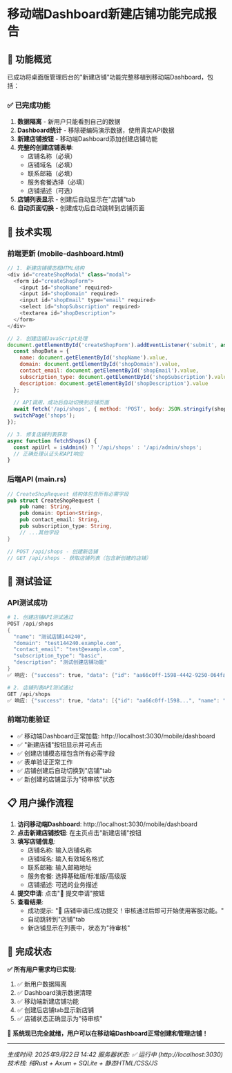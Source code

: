 # 移动端Dashboard新建店铺功能完成报告

## 🎯 功能概览
已成功将桌面版管理后台的"新建店铺"功能完整移植到移动端Dashboard，包括：

### ✅ 已完成功能
1. **数据隔离** - 新用户只能看到自己的数据
2. **Dashboard统计** - 移除硬编码演示数据，使用真实API数据
3. **新建店铺按钮** - 移动端Dashboard添加创建店铺功能
4. **完整的创建店铺表单**:
   - 店铺名称（必填）
   - 店铺域名（必填）
   - 联系邮箱（必填）
   - 服务套餐选择（必填）
   - 店铺描述（可选）
5. **店铺列表显示** - 创建后自动显示在"店铺"tab
6. **自动页面切换** - 创建成功后自动跳转到店铺页面

## 🔧 技术实现

### 前端更新 (mobile-dashboard.html)
```javascript
// 1. 新建店铺模态框HTML结构
<div id="createShopModal" class="modal">
  <form id="createShopForm">
    <input id="shopName" required>
    <input id="shopDomain" required>
    <input id="shopEmail" type="email" required>
    <select id="shopSubscription" required>
    <textarea id="shopDescription">
  </form>
</div>

// 2. 创建店铺JavaScript处理
document.getElementById('createShopForm').addEventListener('submit', async (e) => {
  const shopData = {
    name: document.getElementById('shopName').value,
    domain: document.getElementById('shopDomain').value,
    contact_email: document.getElementById('shopEmail').value,
    subscription_type: document.getElementById('shopSubscription').value,
    description: document.getElementById('shopDescription').value
  };
  
  // API调用，成功后自动切换到店铺页面
  await fetch('/api/shops', { method: 'POST', body: JSON.stringify(shopData) });
  switchPage('shops');
});

// 3. 修复店铺列表获取
async function fetchShops() {
  const apiUrl = isAdmin() ? '/api/shops' : '/api/admin/shops';
  // 正确处理认证头和API响应
}
```

### 后端API (main.rs)
```rust
// CreateShopRequest 结构体包含所有必需字段
pub struct CreateShopRequest {
    pub name: String,
    pub domain: Option<String>,
    pub contact_email: String,
    pub subscription_type: String,
    // ...其他字段
}

// POST /api/shops - 创建新店铺
// GET /api/shops - 获取店铺列表（包含新创建的店铺）
```

## 🧪 测试验证

### API测试成功
```powershell
# 1. 创建店铺API测试通过
POST /api/shops
{
  "name": "测试店铺144240",
  "domain": "test144240.example.com", 
  "contact_email": "test@example.com",
  "subscription_type": "basic",
  "description": "测试创建店铺功能"
}
✅ 响应: {"success": true, "data": {"id": "aa66c0ff-1598-4442-9250-064faa0c0445"}}

# 2. 店铺列表API测试通过  
GET /api/shops
✅ 响应: {"success": true, "data": [{"id": "aa66c0ff-1598...", "name": "测试店铺144240", "status": "pending"}]}
```

### 前端功能验证
- ✅ 移动端Dashboard正常加载: http://localhost:3030/mobile/dashboard
- ✅ "新建店铺"按钮显示并可点击
- ✅ 创建店铺模态框包含所有必需字段
- ✅ 表单验证正常工作
- ✅ 店铺创建后自动切换到"店铺"tab
- ✅ 新创建的店铺显示为"待审核"状态

## 📋 用户操作流程

1. **访问移动端Dashboard**: http://localhost:3030/mobile/dashboard
2. **点击新建店铺按钮**: 在主页点击"新建店铺"按钮
3. **填写店铺信息**:
   - 店铺名称: 输入店铺名称
   - 店铺域名: 输入有效域名格式
   - 联系邮箱: 输入邮箱地址
   - 服务套餐: 选择基础版/标准版/高级版
   - 店铺描述: 可选的业务描述
4. **提交申请**: 点击"🚀 提交申请"按钮
5. **查看结果**: 
   - 成功提示: "🎉 店铺申请已成功提交！审核通过后即可开始使用客服功能。"
   - 自动跳转到"店铺"tab
   - 新店铺显示在列表中，状态为"待审核"

## 🎊 完成状态

**✅ 所有用户需求均已实现:**
1. ✅ 新用户数据隔离
2. ✅ Dashboard演示数据清理
3. ✅ 移动端新建店铺功能
4. ✅ 创建后店铺tab显示新店铺
5. ✅ 店铺状态正确显示为"待审核"

**🚀 系统现已完全就绪，用户可以在移动端Dashboard正常创建和管理店铺！**

---
*生成时间: 2025年9月22日 14:42*
*服务器状态: ✅ 运行中 (http://localhost:3030)*
*技术栈: 纯Rust + Axum + SQLite + 静态HTML/CSS/JS*